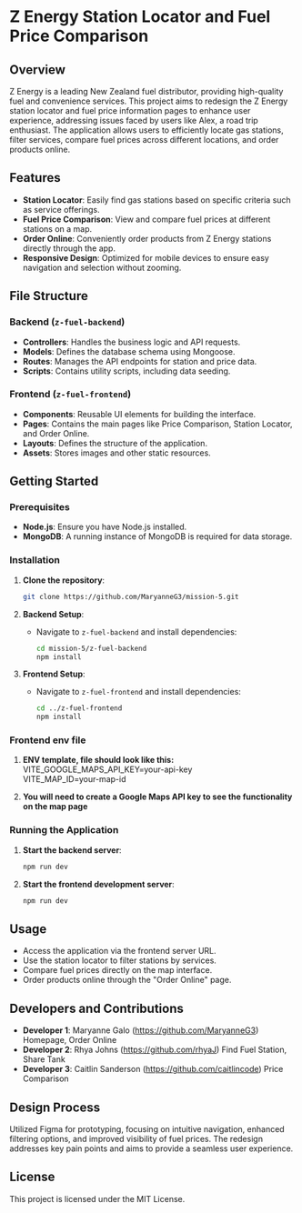 # Z Energy Station Locator and Fuel Price Comparison

## Overview

Z Energy is a leading New Zealand fuel distributor, providing high-quality fuel and convenience services. This project aims to redesign the Z Energy station locator and fuel price information pages to enhance user experience, addressing issues faced by users like Alex, a road trip enthusiast. The application allows users to efficiently locate gas stations, filter services, compare fuel prices across different locations, and order products online.

## Features

- **Station Locator**: Easily find gas stations based on specific criteria such as service offerings.
- **Fuel Price Comparison**: View and compare fuel prices at different stations on a map.
- **Order Online**: Conveniently order products from Z Energy stations directly through the app.
- **Responsive Design**: Optimized for mobile devices to ensure easy navigation and selection without zooming.

## File Structure

### Backend (`z-fuel-backend`)

- **Controllers**: Handles the business logic and API requests.
- **Models**: Defines the database schema using Mongoose.
- **Routes**: Manages the API endpoints for station and price data.
- **Scripts**: Contains utility scripts, including data seeding.

### Frontend (`z-fuel-frontend`)

- **Components**: Reusable UI elements for building the interface.
- **Pages**: Contains the main pages like Price Comparison, Station Locator, and Order Online.
- **Layouts**: Defines the structure of the application.
- **Assets**: Stores images and other static resources.

## Getting Started

### Prerequisites

- **Node.js**: Ensure you have Node.js installed.
- **MongoDB**: A running instance of MongoDB is required for data storage.

### Installation

1. **Clone the repository**:
   ```bash
   git clone https://github.com/MaryanneG3/mission-5.git
   ```

2. **Backend Setup**:
   - Navigate to `z-fuel-backend` and install dependencies:
     ```bash
     cd mission-5/z-fuel-backend
     npm install
     ```

3. **Frontend Setup**:
   - Navigate to `z-fuel-frontend` and install dependencies:
     ```bash
     cd ../z-fuel-frontend
     npm install
     ```

### Frontend env file
1. **ENV template, file should look like this:** <br/>
VITE_GOOGLE_MAPS_API_KEY=your-api-key<br/>
VITE_MAP_ID=your-map-id

2. **You will need to create a Google Maps API key to see the functionality on the map page**

### Running the Application

1. **Start the backend server**:
   ```bash
   npm run dev
   ```

2. **Start the frontend development server**:
   ```bash
   npm run dev
   ```

## Usage

- Access the application via the frontend server URL.
- Use the station locator to filter stations by services.
- Compare fuel prices directly on the map interface.
- Order products online through the "Order Online" page.

## Developers and Contributions

- **Developer 1**: Maryanne Galo (https://github.com/MaryanneG3)
Homepage, Order Online
- **Developer 2**: Rhya Johns (https://github.com/rhyaJ)
Find Fuel Station, Share Tank
- **Developer 3**: Caitlin Sanderson (https://github.com/caitlincode)
Price Comparison

## Design Process

Utilized Figma for prototyping, focusing on intuitive navigation, enhanced filtering options, and improved visibility of fuel prices. The redesign addresses key pain points and aims to provide a seamless user experience.

## License

This project is licensed under the MIT License.
